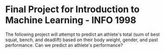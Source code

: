# Final Project for Introduction to Machine Learning - INFO 1998

The following project will attempt to predict an athlete's total (sum of best squat, bench, and deadlift) based on their body weight, gender, and past performance. Can we predict an athlete's performance?
